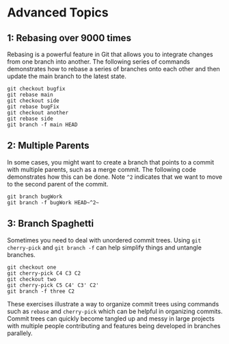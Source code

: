 # Advanced Topics

## 1: Rebasing over 9000 times

Rebasing is a powerful feature in Git that allows you to integrate changes from one branch into another. The following series of commands demonstrates how to rebase a series of branches onto each other and then update the main branch to the latest state.

```
git checkout bugfix
git rebase main
git checkout side
git rebase bugFix
git checkout another
git rebase side
git branch -f main HEAD
```

## 2: Multiple Parents

In some cases, you might want to create a branch that points to a commit with multiple parents, such as a merge commit. The following code demonstrates how this can be done. Note `^2` indicates that we want to move to the second parent of the commit.

```
git branch bugWork
git branch -f bugWork HEAD~^2~
```

## 3: Branch Spaghetti

Sometimes you need to deal with unordered commit trees. Using `git cherry-pick` and `git branch -f` can help simplify things and untangle branches.

```
git checkout one
git cherry-pick C4 C3 C2
git checkout two
git cherry-pick C5 C4' C3' C2'
git branch -f three C2
```

These exercises illustrate a way to organize commit trees using commands such as `rebase` and `cherry-pick` which can be helpful in organizing commits. Commit trees can quickly become tangled up and messy in large projects with multiple people contributing and features being developed in branches parallely.
